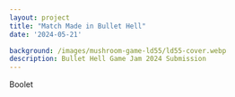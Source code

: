 ```yaml
---
layout: project
title: "Match Made in Bullet Hell"
date: '2024-05-21'

background: /images/mushroom-game-ld55/ld55-cover.webp
description: Bullet Hell Game Jam 2024 Submission
---
```


Boolet